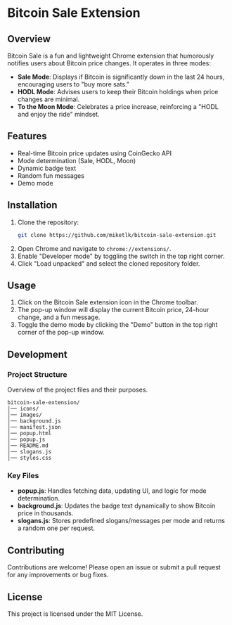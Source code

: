 # Bitcoin Sale Extension

## Overview
Bitcoin Sale is a fun and lightweight Chrome extension that humorously notifies users about Bitcoin price changes. It operates in three modes:

- **Sale Mode**: Displays if Bitcoin is significantly down in the last 24 hours, encouraging users to "buy more sats."
- **HODL Mode**: Advises users to keep their Bitcoin holdings when price changes are minimal.
- **To the Moon Mode**: Celebrates a price increase, reinforcing a "HODL and enjoy the ride" mindset.

## Features
- Real-time Bitcoin price updates using CoinGecko API
- Mode determination (Sale, HODL, Moon)
- Dynamic badge text
- Random fun messages
- Demo mode

## Installation
1. Clone the repository:
   ```bash
   git clone https://github.com/miketlk/bitcoin-sale-extension.git
   ```
2. Open Chrome and navigate to `chrome://extensions/`.
3. Enable "Developer mode" by toggling the switch in the top right corner.
4. Click "Load unpacked" and select the cloned repository folder.

## Usage
1. Click on the Bitcoin Sale extension icon in the Chrome toolbar.
2. The pop-up window will display the current Bitcoin price, 24-hour change, and a fun message.
3. Toggle the demo mode by clicking the "Demo" button in the top right corner of the pop-up window.

## Development

### Project Structure
Overview of the project files and their purposes.

```
bitcoin-sale-extension/
│── icons/
│── images/
│── background.js
│── manifest.json
│── popup.html
│── popup.js
│── README.md
│── slogans.js
│── styles.css
```

### Key Files
- **popup.js**: Handles fetching data, updating UI, and logic for mode determination.
- **background.js**: Updates the badge text dynamically to show Bitcoin price in thousands.
- **slogans.js**: Stores predefined slogans/messages per mode and returns a random one per request.

## Contributing
Contributions are welcome! Please open an issue or submit a pull request for any improvements or bug fixes.

## License
This project is licensed under the MIT License.
